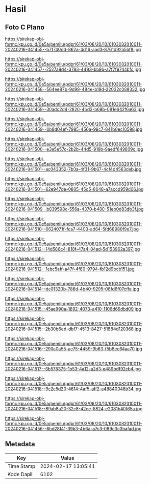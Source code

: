# Hasil

## Foto C Plano

https://sirekap-obj-formc.kpu.go.id/0e5a/pemilu/pdpr/61/03/08/20/10/6103082010011-20240216-041455--b71740dd-862a-4d16-aad3-8761d92a5bf8.jpg

https://sirekap-obj-formc.kpu.go.id/0e5a/pemilu/pdpr/61/03/08/20/10/6103082010011-20240216-041457--2527a8d4-3783-4493-bb9b-a7f7f9744bfc.jpg

https://sirekap-obj-formc.kpu.go.id/0e5a/pemilu/pdpr/61/03/08/20/10/6103082010011-20240216-041458--564ee87b-9d99-484e-b19d-22032c088332.jpg

https://sirekap-obj-formc.kpu.go.id/0e5a/pemilu/pdpr/61/03/08/20/10/6103082010011-20240216-041459--30adc2d4-2820-4bd3-b68b-081e642f6a63.jpg

https://sirekap-obj-formc.kpu.go.id/0e5a/pemilu/pdpr/61/03/08/20/10/6103082010011-20240216-041459--0b8d04ef-7995-456a-99c7-841b0ec10598.jpg

https://sirekap-obj-formc.kpu.go.id/0e5a/pemilu/pdpr/61/03/08/20/10/6103082010011-20240216-041500--e3e5e57c-2b2b-44d5-919b-9aedf649809c.jpg

https://sirekap-obj-formc.kpu.go.id/0e5a/pemilu/pdpr/61/03/08/20/10/6103082010011-20240216-041501--ac043352-7b0a-4f31-9b67-4cf4d4563deb.jpg

https://sirekap-obj-formc.kpu.go.id/0e5a/pemilu/pdpr/61/03/08/20/10/6103082010011-20240216-041501--62e947de-0805-45c5-8048-a7accd959d06.jpg

https://sirekap-obj-formc.kpu.go.id/0e5a/pemilu/pdpr/61/03/08/20/10/6103082010011-20240216-041509--b839598c-556a-4370-b480-51eb0d83db3f.jpg

https://sirekap-obj-formc.kpu.go.id/0e5a/pemilu/pdpr/61/03/08/20/10/6103082010011-20240216-041510--0624071f-fca7-4403-ad64-5fd68980f9e7.jpg

https://sirekap-obj-formc.kpu.go.id/0e5a/pemilu/pdpr/61/03/08/20/10/6103082010011-20240216-041512--14d586c4-818f-47a4-84ad-5d153962a397.jpg

https://sirekap-obj-formc.kpu.go.id/0e5a/pemilu/pdpr/61/03/08/20/10/6103082010011-20240216-041512--1ebc5aff-a47f-4f80-9794-fb12d9bcb151.jpg

https://sirekap-obj-formc.kpu.go.id/0e5a/pemilu/pdpr/61/03/08/20/10/6103082010011-20240216-041514--de01320b-786d-4b40-9295-08fd6f07cffa.jpg

https://sirekap-obj-formc.kpu.go.id/0e5a/pemilu/pdpr/61/03/08/20/10/6103082010011-20240216-041515--45ae990a-1892-4073-a410-1106d69dbd09.jpg

https://sirekap-obj-formc.kpu.go.id/0e5a/pemilu/pdpr/61/03/08/20/10/6103082010011-20240216-041515--2b30b6ed-dbf7-4513-8427-51884d120368.jpg

https://sirekap-obj-formc.kpu.go.id/0e5a/pemilu/pdpr/61/03/08/20/10/6103082010011-20240216-041516--290a0a55-ae75-4459-9b63-f5b8ec64aa70.jpg

https://sirekap-obj-formc.kpu.go.id/0e5a/pemilu/pdpr/61/03/08/20/10/6103082010011-20240216-041517--6b578375-1b53-4a12-a2d3-e489bdf92cb4.jpg

https://sirekap-obj-formc.kpu.go.id/0e5a/pemilu/pdpr/61/03/08/20/10/6103082010011-20240216-041518--9c2c5d20-4614-4af5-aff2-a48840048b34.jpg

https://sirekap-obj-formc.kpu.go.id/0e5a/pemilu/pdpr/61/03/08/20/10/6103082010011-20240216-041518--89ab8a20-32c8-42ce-8824-e2081b40f65a.jpg

https://sirekap-obj-formc.kpu.go.id/0e5a/pemilu/pdpr/61/03/08/20/10/6103082010011-20240216-041456--6bd28f41-39b3-4b6a-a7c3-089c3c3bafad.jpg


## Metadata

| Key        | Value               |
| ---------- | ------------------- |
| Time Stamp | 2024-02-17 13:05:41 |
| Kode Dapil | 6102                |



